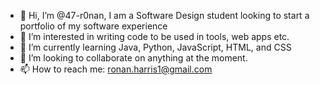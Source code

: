 - 👋 Hi, I’m @47-r0nan, I am a Software Design student looking to start a portfolio of my software experience
- 👀 I’m interested in writing code to be used in tools, web apps etc.
- 🌱 I’m currently learning Java, Python, JavaScript, HTML, and CSS
- 💞️ I’m looking to collaborate on anything at the moment.
- 📫 How to reach me: ronan.harris1@gmail.com

<!---
47-r0nan/47-r0nan is a ✨ special ✨ repository because its `README.md` (this file) appears on your GitHub profile.
You can click the Preview link to take a look at your changes.
--->

